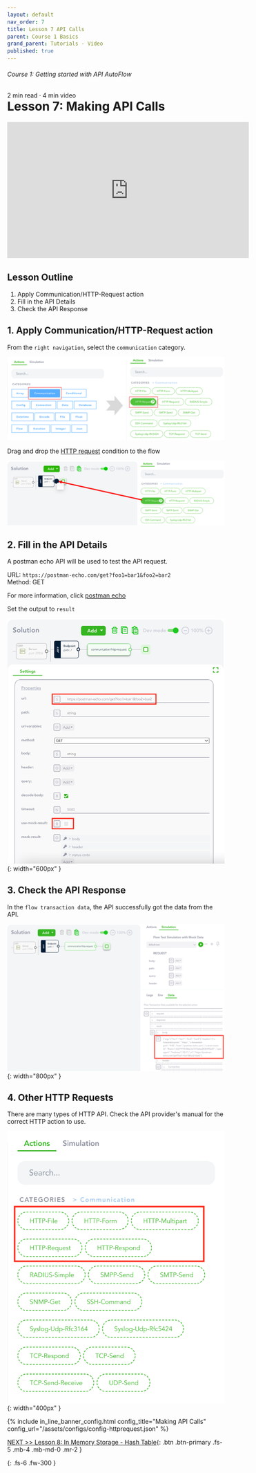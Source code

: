 ```yaml
---
layout: default
nav_order: 7
title: Lesson 7 API Calls
parent: Course 1 Basics
grand_parent: Tutorials - Video
published: true
---
```

<h6>Course 1: Getting started with API AutoFlow</h6>
2 min read · 4 min video
<h1 style="margin-top:0">Lesson 7: Making API Calls</h1>

<iframe width="560" height="315" src="https://www.youtube.com/embed/_xAvutQcDBQ" title="YouTube video player" frameborder="0" allow="accelerometer; autoplay; clipboard-write; encrypted-media; gyroscope; picture-in-picture" allowfullscreen></iframe>

## Lesson Outline

1. Apply Communication/HTTP-Request action
2. Fill in the API Details
3. Check the API Response

## 1\. Apply Communication/HTTP-Request action

From the `right navigation`, select the `communication` category. 

![Apply HTTP Request Action](/assets/images/tutorial-http.png)

Drag and drop the [HTTP request](/docs/external-actions/communication/http-request/) condition to the flow

![Apply HTTP Request Action](/assets/images/tutorial-http-1.png)

## 2\. Fill in the API Details

A postman echo API will be used to test the API request.

URL: `https://postman-echo.com/get?foo1=bar1&foo2=bar2` <br />
Method: GET

For more information, click [postman echo](https://www.postman.com/postman/workspace/published-postman-templates/documentation/631643-f695cab7-6878-eb55-7943-ad88e1ccfd65?ctx=documentation)

Set the output to `result`

![Apply HTTP Request Action](/assets/images/tutorial-http-2.png){: width="600px" }

## 3\. Check the API Response

In the `flow transaction data`, the API successfully got the data from the API.

![Apply HTTP Request Action](/assets/images/tutorial-http-3.png){: width="800px" }

## 4\. Other HTTP Requests

There are many types of HTTP API. Check the API provider's manual for the correct HTTP action to use.

![Apply HTTP Request Action](/assets/images/tutorial-http-4.png){: width="400px" }


{% include in_line_banner_config.html config_title="Making API Calls" config_url="/assets/configs/config-httprequest.json" %}

[NEXT >> Lesson 8:  In Memory Storage - Hash Table](/docs/tutorial-video/course-basics/lesson-inmemory/){: .btn .btn-primary .fs-5 .mb-4 .mb-md-0 .mr-2 }


{: .fs-6 .fw-300 }